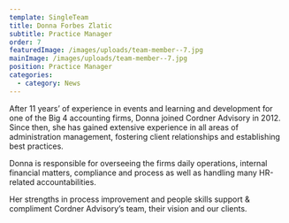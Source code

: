 ```yaml
---
template: SingleTeam
title: Donna Forbes Zlatic
subtitle: Practice Manager
order: 7
featuredImage: /images/uploads/team-member--7.jpg
mainImage: /images/uploads/team-member--7.jpg
position: Practice Manager
categories:
  - category: News
---
```


After 11 years’ of experience in events and learning and development for one of the Big 4 accounting firms, Donna joined Cordner Advisory in 2012. Since then, she has gained extensive experience in all areas of administration management, fostering client relationships and establishing best practices.

Donna is responsible for overseeing the firms daily operations, internal financial matters, compliance and process as well as handling many HR-related accountabilities.

Her strengths in process improvement and people skills support & compliment Cordner Advisory’s team, their vision and our clients.
